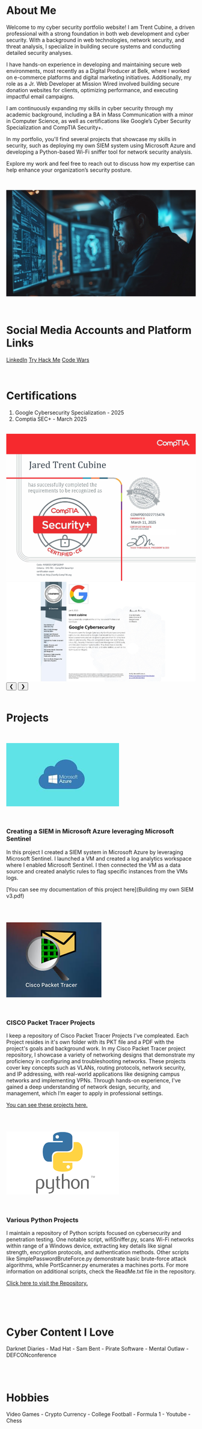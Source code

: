 
<head> 
<link rel="stylesheet" href="carouselStyle.css">
</head>




  
# About Me  

Welcome to my cyber security portfolio website! I am Trent Cubine, a driven professional with a strong foundation in both web development and cyber security. With a background in web technologies, network security, and threat analysis, I specialize in building secure systems and conducting detailed security analyses.

I have hands-on experience in developing and maintaining secure web environments, most recently as a Digital Producer at Belk, where I worked on e-commerce platforms and digital marketing initiatives. Additionally, my role as a Jr. Web Developer at Mission Wired involved building secure donation websites for clients, optimizing performance, and executing impactful email campaigns.

I am continuously expanding my skills in cyber security through my academic background, including a BA in Mass Communication with a minor in Computer Science, as well as certifications like Google’s Cyber Security Specialization and CompTIA Security+.

In my portfolio, you'll find several projects that showcase my skills in security, such as deploying my own SIEM system using Microsoft Azure and developing a Python-based Wi-Fi sniffer tool for network security analysis.

Explore my work and feel free to reach out to discuss how my expertise can help enhance your organization’s security posture.

<br /> 

![Branching](0_3.png)

<br /> 


# Social Media Accounts and Platform Links 

[LinkedIn](https://www.linkedin.com/in/trent-cubine-268539110/)  [Try Hack Me](https://tryhackme.com/p/2EZ) [Code Wars](https://www.codewars.com/users/2EZ)

<br />

# Certifications 

1. Google Cybersecurity Specialization - 2025
2. Comptia SEC+ - March 2025 

<br /> 



<div id="certification-carousel" class="carousel">
  <div class="carousel-images">
    <img src="CompTIASecPlus.jpg" alt="Comptia Security Plus" />
    <img src="GoogleCyberSecurityCertificate.jpeg" alt="Google Cyber Security Certification" />
  </div>
  <button class="prev" onclick="moveSlide(-1)">&#10094;</button>
  <button class="next" onclick="moveSlide(1)">&#10095;</button>
</div>



<br /> 


# Projects

<br />

![Branching](Azure_New_Image.jpg)

<br /> 

### Creating a SIEM in Microsoft Azure leveraging Microsoft Sentinel 

In this project I created a SIEM system in Microsoft Azure by leveraging Microsoft Sentinel. I launched a VM and created a log analytics workspace where I enabled Microsoft Sentinel. I then connected the VM as a data source and created analytic rules to flag specific instances from the VMs logs. 


[You can see my documentation of this project here](Building my own SIEM v3.pdf)



<br /> 
<br /> 

![Branching](Cisco_packet_Tracer.jpg)

<br /> 

### CISCO Packet Tracer Projects  

I keep a repository of Cisco Packet Tracer Projects I've compleated. Each Project resides in it's own folder with its PKT file and a PDF with the project's goals and background work. In my Cisco Packet Tracer project repository, I showcase a variety of networking designs that demonstrate my proficiency in configuring and troubleshooting networks. These projects cover key concepts such as VLANs, routing protocols, network security, and IP addressing, with real-world applications like designing campus networks and implementing VPNs. Through hands-on experience, I've gained a deep understanding of network design, security, and management, which I’m eager to apply in professional settings. 

[You can see these projects here.](https://github.com/2EZ2break/Packet-Tracer-Projects)


<br /> 
<br /> 

![Branching](Python_Image.png)

<br /> 

### Various Python Projects

I maintain a repository of Python scripts focused on cybersecurity and penetration testing. One notable script, wifiSniffer.py, scans Wi-Fi networks within range of a Windows device, extracting key details like signal strength, encryption protocols, and authentication methods. Other scripts like SimplePasswordBruteForce.py demonstrate basic brute-force attack algorithms, while PortScanner.py enumerates a machines ports. For more information on additional scripts, check the ReadMe.txt file in the repository.

[Click here to visit the Repository.](https://github.com/2EZ2break/python-Projects)

<br /> 
<br /> 
<br />


# Cyber Content I Love

Darknet Diaries - Mad Hat - Sam Bent - Pirate Software - Mental Outlaw - DEFCONconference

<br /> 
<br /> 

# Hobbies

Video Games - Crypto Currency - College Football - Formula 1 - Youtube - Chess

<br /> 


<script>
let slideIndex = 0;

function moveSlide(step) {
  let slides = document.querySelectorAll(".carousel-images img");
  slideIndex += step;

  if (slideIndex < 0) {
    slideIndex = slides.length - 1;  // Go to the last slide
  } else if (slideIndex >= slides.length) {
    slideIndex = 0;  // Go back to the first slide
  }

  // Hide all slides and display the current one
  slides.forEach((slide, index) => {
    if (index === slideIndex) {
      slide.style.visibility = "visible"; // Make the current slide visible
      slide.style.opacity = 1; // Fade in the current slide
    } else {
      slide.style.visibility = "hidden"; // Hide the other slides
      slide.style.opacity = 0; // Fade them out
    }
  });
}

// Initialize carousel by showing the first image
document.addEventListener('DOMContentLoaded', () => {
  moveSlide(0); // Show the first slide
});
</script>


